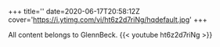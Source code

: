 +++
title=''
date=2020-06-17T20:58:12Z
cover='https://i.ytimg.com/vi/ht6z2d7riNg/hqdefault.jpg'
+++

All content belongs to GlennBeck.
{{< youtube ht6z2d7riNg >}}
